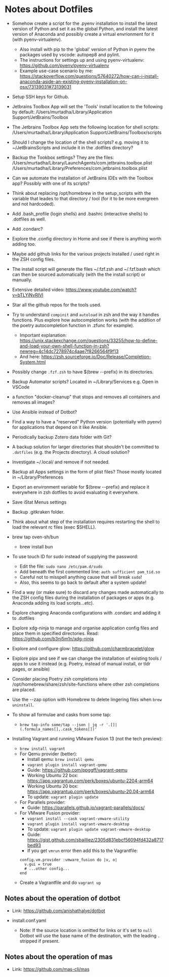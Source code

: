 # Notes about Dotfiles

- Somehow create a script for the .pyenv installation to install the latest version of Python and set it as the global Python, and install the latest version of Anaconda and possibly create a virtual envrionment for it (with pyenv-virtualenv).

  - Also install with pip to the 'global' version of Python in pyenv the packages used by vscode: autopep8 and pylint.
  - The instructions for settings up and using pyenv-virtualenv: https://github.com/pyenv/pyenv-virtualenv
  - Example use-case scenario by me: https://stackoverflow.com/questions/57640272/how-can-i-install-anaconda-aside-an-existing-pyenv-installation-on-osx/73139031#73139031

- Setup SSH keys for Github.

- Jetbrains Toolbox App will set the 'Tools' install location to the following by default:
  /Users/murtadha/Library/Application Support/JetBrains/Toolbox
- The Jetbrains Toolbox App sets the following location for shell scripts:
  /Users/murtadha/Library/Application Support/JetBrains/Toolbox/scripts
- Should I change the location of the shell scripts? e.g. moving it to ~/JetBrainsScripts and include it in the .dotfiles directory?
- Backup the Tookbox settings? They are the files:
  /Users/murtadha/Library/LaunchAgents/com.jetbrains.toolbox.plist
  /Users/murtadha/Library/Preferences/com.jetbrains.toolbox.plist
- Can we automate the installation of JetBrains IDEs with the Toolbox app? Possibly with one of its scripts?

- Think about replacing /opt/homebrew in the setup_scripts with the variable that leades to that directory / tool (for it to be more evergreen and not hardcoded).

- Add .bash_profile (login shells) and .bashrc (interactive shells) to .dotfiles as well.
- Add .condarc?
- Explore the .config directory in Home and see if there is anything worth adding too.

- Maybe add github links for the various projects installed / used right in the ZSH config files.

- The install script will generate the files ~/.fzf.zsh and ~/.fzf.bash which can then be sourced automatically (with the the install script) or manually.

- Extensive detailed video: https://www.youtube.com/watch?v=bTLYiNvRIVI

- Star all the github repos for the tools used.

- Try to understand `compinit` and `autoload` in zsh and the way it handles functions. Plus explore how autocompletion works (with the addition of the poetry autocompletion function in .zfunc for example).

  - Important explanation: https://unix.stackexchange.com/questions/33255/how-to-define-and-load-your-own-shell-function-in-zsh?newreg=4c14dc7278974c4aae7f8266564f9f13
  - And here: https://zsh.sourceforge.io/Doc/Release/Completion-System.html

- Possibly change `.fzf.zsh` to have $(brew --prefix) in its directories.

- Backup Automator scripts? Located in ~/Library/Services e.g. Open in VSCode

- a function "docker-cleanup" that stops and removes all containers and removes all images?

- Use Ansible instead of Dotbot?

- Find a way to have a "reserved" Python version (potentially with pyenv) for applications that depend on it like Ansible.

- Periodically backup Zotero data folder with Git?

- A backup solution for larger directories that shouldn't be committed to `.dotfiles` (e.g. the Projects directory). A cloud solution?

- Investigate ~/.local/ and remove if not needed.

- Backup all Apps settings in the form of plist files? Those mostly located in ~/Library/Preferences

- Export an environment variable for $(brew --prefix) and replace it everywhere in zsh dotfiles to avoid evaluating it everywhere.

- Save iStat Menus settings

- Backup .gitkraken folder.

- Think about what step of the installation requires restarting the shell to load the relevant rc files (exec $SHELL).

- brew tap oven-sh/bun

  - brew install bun

- To use touch ID for sudo instead of supplying the password:

  - Edit the file: `sudo nano /etc/pam.d/sudo`
  - Add beneath the first commented line: `auth sufficient pam_tid.so`
  - Careful not to misspell anything cause that will break `sudo`!
  - Also, this seems to go back to default after a system update!

- Find a way (or make sure) to discard any changes made automatically to the ZSH config files during the installation of packages or apps (e.g. Anaconda adding its load scripts...etc).

- Explore changing Anaconda configurations with .condarc and adding it to .dotfiles

- Explore xdg-ninja to manage and organise application config files and place them in specified directories. Read: https://github.com/b3nj5m1n/xdg-ninja

- Explore and configure glow: https://github.com/charmbracelet/glow

- Explore pipx and see if we can change the installation of existing tools / apps to use it instead (e.g. Poetry, instead of manual install, or tldr pages, or ansible)

- Consider placing Poetry zsh completions into /opt/homebrew/share/zsh/site-functions where other zsh completions are placed.

- Use the --zap option with Homebrew to delete lingering files when `brew uninstall`.

- To show all formulae and casks from some tap:

  - `brew tap-info some/tap --json | jq -r '.[]|(.formula_names[],.cask_tokens[])'`

- Installing Vagrant and running VMware Fusion 13 (not the tech preview):
  - `brew install vagrant`
  - For Qemu provider (better):
    - Install qemu: `brew install qemu`
    - `vagrant plugin install vagrant-qemu`
    - Guide: https://github.com/ppggff/vagrant-qemu
    - Working Ubuntu 22 box: https://app.vagrantup.com/perk/boxes/ubuntu-2204-arm64
    - Working Ubuntu 20 box: https://app.vagrantup.com/perk/boxes/ubuntu-20.04-arm64
    - To update: `vagrant plugin update`
  - For Parallels provider:
    - Guide: https://parallels.github.io/vagrant-parallels/docs/
  - For VMware Fusion provider:
    - `vagrant install --cask vagrant-vmware-utility`
    - `vagrant plugin install vagrant-vmware-desktop`
    - To update: `vagrant plugin update vagrant-vmware-desktop`
    - Guide: https://gist.github.com/sbailliez/2305d831ebcf56094fd432a8717bed93
    - If you get `vmrun` error then add this to the Vagrantfile:
    ```
    config.vm.provider :vmware_fusion do |v, o|
      v.gui = true
      # ...other config...
    end
    ```
  - Create a Vagrantfile and do `vagrant up`

## Notes about the operation of dotbot

- Link: https://github.com/anishathalye/dotbot

- install.conf.yaml
  - Note: If the source location is omitted for links or it's set to `null` Dotbot will use the base name of the destination, with the leading `.` stripped if present.

## Notes about the operation of mas

- Link: https://github.com/mas-cli/mas
